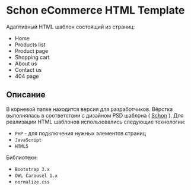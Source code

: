 # Schon eCommerce HTML Template
Адаптивный HTML шаблон состоящий из страниц:

* Home
* Products list
* Product page
* Shopping cart
* About us
* Contact us
* 404 page


## Описание 
В корневой папке находится версия для разработчиков. 
Вёрстка выполнялась в соответствии с дизайном PSD шаблона ( [Schon](https://themeforest.net/item/schn-ecommerce-psd-template/15449163?s_rank=4) ). Для реализации HTML шаблонов использовались следующие технологии:

* ``PHP`` - для подключения нужных элементов страниц
* ``JavaScript``
* ``HTML5``

Библиотеки:

* ``Bootstrap 3.x``
* ``OWL Carousel 1.x``
* ``normalize.css``



